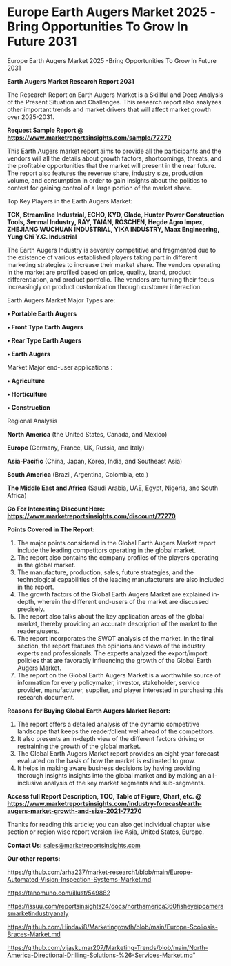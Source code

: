 # Europe Earth Augers Market 2025 -Bring Opportunities To Grow In Future 2031
Europe Earth Augers Market 2025 -Bring Opportunities To Grow In Future 2031

<strong>Earth Augers Market Research Report 2031</strong>

The Research Report on Earth Augers Market is a Skillful and Deep Analysis of the Present Situation and Challenges. This research report also analyzes other important trends and market drivers that will affect market growth over 2025-2031.

<strong>Request Sample Report @ <a href=https://www.marketreportsinsights.com/sample/77270>https://www.marketreportsinsights.com/sample/77270</a></strong>

This Earth Augers market report aims to provide all the participants and the vendors will all the details about growth factors, shortcomings, threats, and the profitable opportunities that the market will present in the near future. The report also features the revenue share, industry size, production volume, and consumption in order to gain insights about the politics to contest for gaining control of a large portion of the market share.

Top Key Players in the Earth Augers Market:

<strong>TCK, Streamline Industrial, ECHO, KYD, Glade, Hunter Power Construction Tools, Senmal Industry, RAY, TAIAN, ROSCHEN, Hegde Agro Impex, ZHEJIANG WUCHUAN INDUSTRIAL, YIKA INDUSTRY, Maax Engineering, Yung Chi Y.C. Industrial</strong>

The Earth Augers Industry is severely competitive and fragmented due to the existence of various established players taking part in different marketing strategies to increase their market share. The vendors operating in the market are profiled based on price, quality, brand, product differentiation, and product portfolio. The vendors are turning their focus increasingly on product customization through customer interaction.

Earth Augers Market Major Types are:

<strong>• Portable Earth Augers

• Front Type Earth Augers

• Rear Type Earth Augers

• Earth Augers</strong>

Market Major end-user applications :

<strong>• Agriculture

• Horticulture

• Construction</strong>

Regional Analysis

</u><strong><b>North America</b></strong> (the United States, Canada, and Mexico)

<strong><b>Europe </b></strong>(Germany, France, UK, Russia, and Italy)

<strong><b>Asia-Pacific</b></strong> (China, Japan, Korea, India, and Southeast Asia)

<strong><b>South America</b></strong> (Brazil, Argentina, Colombia, etc.)

<strong><b>The Middle East and Africa</b></strong> (Saudi Arabia, UAE, Egypt, Nigeria, and South Africa)

<strong>Go For Interesting Discount Here: <a href=https://www.marketreportsinsights.com/discount/77270>https://www.marketreportsinsights.com/discount/77270</a></strong>

<strong>Points Covered in The Report:</strong>
<ol>
  <li>The major points considered in the Global Earth Augers Market report include the leading competitors operating in the global market.</li>
  <li>The report also contains the company profiles of the players operating in the global market.</li>
  <li>The manufacture, production, sales, future strategies, and the technological capabilities of the leading manufacturers are also included in the report.</li>
  <li>The growth factors of the Global Earth Augers Market are explained in-depth, wherein the different end-users of the market are discussed precisely.</li>
  <li>The report also talks about the key application areas of the global market, thereby providing an accurate description of the market to the readers/users.</li>
  <li>The report incorporates the SWOT analysis of the market. In the final section, the report features the opinions and views of the industry experts and professionals. The experts analyzed the export/import policies that are favorably influencing the growth of the Global Earth Augers Market.</li>
  <li>The report on the Global Earth Augers Market is a worthwhile source of information for every policymaker, investor, stakeholder, service provider, manufacturer, supplier, and player interested in purchasing this research document.</li>
</ol>
<strong>Reasons for Buying Global Earth Augers Market Report:</strong>

<ol>
  <li>The report offers a detailed analysis of the dynamic competitive landscape that keeps the reader/client well ahead of the competitors.</li>
  <li>It also presents an in-depth view of the different factors driving or restraining the growth of the global market.</li>
  <li>The Global Earth Augers Market report provides an eight-year forecast evaluated on the basis of how the market is estimated to grow.</li>
  <li>It helps in making aware business decisions by having providing thorough insights insights into the global market and by making an all-inclusive analysis of the key market segments and sub-segments.</li>
</ol>
<strong>Access full Report Description, TOC, Table of Figure, Chart, etc. @ <a href=https://www.marketreportsinsights.com/industry-forecast/earth-augers-market-growth-and-size-2021-77270>https://www.marketreportsinsights.com/industry-forecast/earth-augers-market-growth-and-size-2021-77270</a></strong>


Thanks for reading this article; you can also get individual chapter wise section or region wise report version like Asia, United States, Europe.

<strong>Contact Us:</strong>
sales@marketreportsinsights.com

<strong>Our other reports:</strong>

<a href=https://github.com/arha237/market-research1/blob/main/Europe-Automated-Vision-Inspection-Systems-Market.md>https://github.com/arha237/market-research1/blob/main/Europe-Automated-Vision-Inspection-Systems-Market.md</a>

<a href=https://tanomuno.com/illust/549882>https://tanomuno.com/illust/549882</a>

<a href=https://issuu.com/reportsinsights24/docs/northamerica360fisheyeipcamerasmarketindustryanaly>https://issuu.com/reportsinsights24/docs/northamerica360fisheyeipcamerasmarketindustryanaly</a>

<a href=https://github.com/Hindavi8/Marketingrowth/blob/main/Europe-Scoliosis-Braces-Market.md>https://github.com/Hindavi8/Marketingrowth/blob/main/Europe-Scoliosis-Braces-Market.md</a>

<a href=https://github.com/vijaykumar207/Marketing-Trends/blob/main/North-America-Directional-Drilling-Solutions-%26-Services-Market.md>https://github.com/vijaykumar207/Marketing-Trends/blob/main/North-America-Directional-Drilling-Solutions-%26-Services-Market.md</a>"
